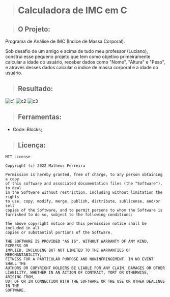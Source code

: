 > # Calculadora de IMC em C

> ## O Projeto:

Programa de Análise de IMC (Índice de Massa Corporal).

Sob desafio de um amigo e acima de tudo meu professor (Luciano), construi esse pequeno projeto que tem como objetivo primeiramente calcular a idade do usuário, receber dados como "Nome", "Altura" e "Peso", e através desses dados calcular o índice de massa corporal e a idade do usuário.

> ## Resultado:

![c1](https://user-images.githubusercontent.com/59848966/76479389-6539b800-63ea-11ea-8de0-2f65679c7b54.jpeg)
![c2](https://user-images.githubusercontent.com/59848966/76479405-6cf95c80-63ea-11ea-961a-c98c7d018169.jpg)
![c3](https://user-images.githubusercontent.com/59848966/76479412-7256a700-63ea-11ea-9d2f-639a5ad77daf.jpg)

> ## Ferramentas:

* Code::Blocks;

> ## Licença:

	MIT License

	Copyright (c) 2022 Matheus Ferreira

	Permission is hereby granted, free of charge, to any person obtaining a copy
	of this software and associated documentation files (the "Software"), to deal
	in the Software without restriction, including without limitation the rights
	to use, copy, modify, merge, publish, distribute, sublicense, and/or sell
	copies of the Software, and to permit persons to whom the Software is
	furnished to do so, subject to the following conditions:

	The above copyright notice and this permission notice shall be included in all
	copies or substantial portions of the Software.

	THE SOFTWARE IS PROVIDED "AS IS", WITHOUT WARRANTY OF ANY KIND, EXPRESS OR
	IMPLIED, INCLUDING BUT NOT LIMITED TO THE WARRANTIES OF MERCHANTABILITY,
	FITNESS FOR A PARTICULAR PURPOSE AND NONINFRINGEMENT. IN NO EVENT SHALL THE
	AUTHORS OR COPYRIGHT HOLDERS BE LIABLE FOR ANY CLAIM, DAMAGES OR OTHER
	LIABILITY, WHETHER IN AN ACTION OF CONTRACT, TORT OR OTHERWISE, ARISING FROM,
	OUT OF OR IN CONNECTION WITH THE SOFTWARE OR THE USE OR OTHER DEALINGS IN THE
	SOFTWARE.
